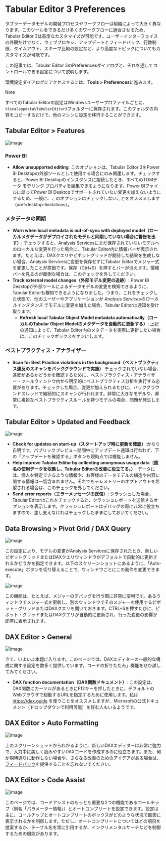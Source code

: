 ﻿# Tabular Editor 3 Preferences

タブラーデータモデルの開発プロセスやワークフローは組織によって大きく異なります。このツールをできるだけ多くのワークフローに適合させるため、Tabular Editor 3は高度なカスタマイズが可能です。ユーザーインターフェイスの外観だけでなく、ウェブプロキシ、アップデートとフィードバック、行数制限、タイムアウト、スキーマ比較の設定など、より高度なトピックについてもカスタマイズが可能です。

この記事では、Tabular Editor 3のPreferencesダイアログと、それを通してコントロールできる設定について説明します。

環境設定ダイアログにアクセスするには、**Tools > Preferences**に進みます。

> [!NOTE]
> すべてのTabular Editorの設定はWindowsユーザープロファイルごとに、`%localappdata%TabularEditor3`フォルダーに保存されます。このフォルダの内容をコピーするだけで、他のマシンに設定を移行することができます。

## Tabular Editor > Features

![image](https://user-images.githubusercontent.com/8976200/104600495-5ad6f300-5679-11eb-9572-af99f0895859.png)

### Power BI

- **Allow unsupported editing**: このオプションは、Tabular Editor 3をPower BI Desktopの外部ツールとして使用する場合にのみ関連します。チェックすると、Power BI Desktopのインスタンスに接続したとき、すべてのTOMデータ モデリング プロパティを編集できるようになります。Power BIファイルに誤ってPower BI Desktopでサポートされていない変更を加えないようにするため、一般に、このオプションはチェックしないことをオススメします（xref:desktop-limitations）。

### メタデータの同期

- **Warn when local metadata is out-of-sync with deployed model（ローカルメタデータがデプロイされたモデルと同期していない場合に警告を出す）**: チェックすると、Analysis Servicesにまだ保存されていないモデルへのローカルな変更を行った場合に、Tabular Editor内に情報バーが表示されます。たとえば、DAXクエリやピボットグリッドが期待した結果を生成しない場合、Analysis Servicesに変更を保存せずにTabular Editorでメジャー式を変更したことが原因です。保存（Ctrl+S）を押すとバーが消えます。情報バーを見るのが面倒な場合は、このチェックを外してください。
- **Track external model changes（外部モデル変更の追跡）**: Power BI Desktopが外部ツールによるデータモデルの変更を検知できるように、Tabular Editorも検知できるようになりました。つまり、これをチェックした状態で、他のユーザーやアプリケーションが *Analysis Servicesのローカルインスタンス* でモデルに変更を加えた場合、Tabular Editorは通知を受け取ります。
  - **Refresh local Tabular Object Model metadata automatically（ローカルのTabular Object Modelのメタデータを自動的に更新する）**: 上記の通知によって、Tabular Editor内のメタデータを実際に更新したい場合は、このチェックボックスをオンにします。

### ベストプラクティス・アナライザー

- **Scan for Best Practice violations in the background（ベストプラクティス違反のスキャンをバックグラウンドで実施）** チェックされていない場合、違反があるかどうかを確認するために、ベストプラクティス・アナライザー・ツールウィンドウ内から明示的にベストプラクティス分析を実行する必要があります。チェックした場合、変更が加えられるたびに、バックグラウンドスレッドで継続的にスキャンが行われます。非常に大きなモデルや、非常に複雑なベストプラクティスルールを持つモデルの場合、問題が発生します。

## Tabular Editor > Updated and Feedback

![image](https://user-images.githubusercontent.com/8976200/104601469-92926a80-567a-11eb-9499-1d1c8d967c72.png)

- **Check for updates on start-up（スタートアップ時に更新を確認）**:かなり自明です。パブリックプレビュー期間中にアップデート通知は行われず、下の「アップデートを確認する」ボタンも現時点では機能しません。
- **Help improve Tabular Editor by collecting anonymous usage data（匿名の使用データを収集し、Tabular Editorの改善に役立てる。）**: データには、個人を特定できるような情報や、お客様のデータモデルの構造や内容に関する情報は一切含まれません。それでもテレメトリーのオプトアウトを希望される場合は、このチェックを外してください。
- **Send error reports（エラーメッセージの送信）**: クラッシュした場合、Tabular Editorはこれをチェックすると、クラッシュレポートを送信するオプションを表示します。クラッシュレポートはデバッグの際に非常に役立ちますので、差し支えなければチェックしたままにしておいてください。

## Data Browsing > Pivot Grid / DAX Query

![image](https://user-images.githubusercontent.com/8976200/104601874-0df41c00-567b-11eb-8ba1-41a992e5664f.png)

この設定により、モデルの変更がAnalysis Servicesに保存されたとき、新しいピボットグリッドまたはDAXクエリウィンドウがデフォルトで自動的に更新されるかどうかを指定できます。以下のスクリーンショットにあるように、「Auto-execute」ボタンを切り替えることで、ウィンドウごとにこの動作を変更できます。

![image](https://user-images.githubusercontent.com/8976200/104602109-56abd500-567b-11eb-9e8f-32ab58390449.png)

この機能は、たとえば、メジャーのデバッグを行う際に非常に便利です。あるウィンドウでメジャー式を更新し、別のウィンドウでそのメジャーを使用するピボット・グリッドまたはDAXクエリを開いておきます。CTRL+Sを押すたびに、ピボット・グリッドまたはDAXクエリが自動的に更新され、行った変更の影響が即座に表示されます。

## DAX Editor > General

![image](https://user-images.githubusercontent.com/8976200/104602381-a7233280-567b-11eb-8151-cf810b7cb748.png)

さて、いよいよ本題に入ります。このページでは、DAXエディターの一般的な構成に関する設定を数多く提供しています。コードの折りたたみ」機能をぜひ試してみてください。

- **DAX function documentation（DAX関数ドキュメント）**: この設定は、DAX関数にカーソルがあるときにF12キーを押したときに、デフォルトのWebブラウザで起動するURLを指定するために使用します。私は https://dax.guide を使うことをオススメしますが、Microsoftの公式ドキュメント（ドロップダウンで利用可能）を好む人もいるようです。

## DAX Editor > Auto Formatting

![image](https://user-images.githubusercontent.com/8976200/104602767-084b0600-567c-11eb-88ea-018e3d436f68.png)

上のスクリーンショットからわかるように、新しいDAXエディターは非常に強力で、入力中に美しく読みやすいDAXコードを作成するのに役立ちます。また、何か期待通りに動作しない場合や、さらなる改善のためのアイデアがある場合は、[フィードバック](https://github.com/TabularEditor3/PublicPreview/issues/new)を提供することを忘れないでください。

## DAX Editor > Code Assist

![image](https://user-images.githubusercontent.com/8976200/104603313-90311000-567c-11eb-853d-6ca6e0f0ed07.png)

このページでは、コードアシストのもっとも重要な2つの機能であるコールチップ（別名「パラメーター情報」）とオートコンプリートを設定できます。設定は主に、コールチップとオートコンプリートのボックスがどのような状況で画面に表示されるかを制御します。ただし、オートコンプリートについてはどの項目を提案するか、テーブル名を常に引用するか、インクリメンタルサーチなどを制御するための機能があります。
